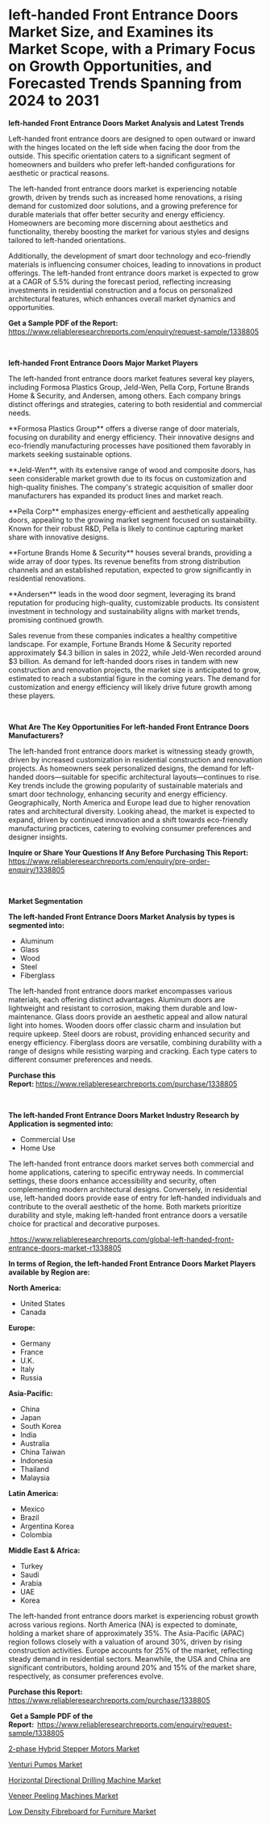 <p><h1>left-handed Front Entrance Doors Market Size, and Examines its Market Scope, with a Primary Focus on Growth Opportunities, and Forecasted Trends Spanning from 2024 to 2031</h1></p><p><strong>left-handed Front Entrance Doors Market Analysis and Latest Trends</strong></p>
<p><p>Left-handed front entrance doors are designed to open outward or inward with the hinges located on the left side when facing the door from the outside. This specific orientation caters to a significant segment of homeowners and builders who prefer left-handed configurations for aesthetic or practical reasons. </p><p>The left-handed front entrance doors market is experiencing notable growth, driven by trends such as increased home renovations, a rising demand for customized door solutions, and a growing preference for durable materials that offer better security and energy efficiency. Homeowners are becoming more discerning about aesthetics and functionality, thereby boosting the market for various styles and designs tailored to left-handed orientations. </p><p>Additionally, the development of smart door technology and eco-friendly materials is influencing consumer choices, leading to innovations in product offerings. The left-handed front entrance doors market is expected to grow at a CAGR of 5.5% during the forecast period, reflecting increasing investments in residential construction and a focus on personalized architectural features, which enhances overall market dynamics and opportunities.</p></p>
<p><strong>Get a Sample PDF of the Report:&nbsp;</strong> <a href="https://www.reliableresearchreports.com/enquiry/request-sample/1338805?utm_campaign=5&utm_medium=2&utm_source=Github&utm_content=ia&utm_term=20102024&utm_id=left-handed-front-entrance-doors">https://www.reliableresearchreports.com/enquiry/request-sample/1338805</a></p>
<p>&nbsp;</p>
<p><strong>left-handed Front Entrance Doors Major Market Players</strong></p>
<p><p>The left-handed front entrance doors market features several key players, including Formosa Plastics Group, Jeld-Wen, Pella Corp, Fortune Brands Home & Security, and Andersen, among others. Each company brings distinct offerings and strategies, catering to both residential and commercial needs.</p><p>**Formosa Plastics Group** offers a diverse range of door materials, focusing on durability and energy efficiency. Their innovative designs and eco-friendly manufacturing processes have positioned them favorably in markets seeking sustainable options.</p><p>**Jeld-Wen**, with its extensive range of wood and composite doors, has seen considerable market growth due to its focus on customization and high-quality finishes. The company's strategic acquisition of smaller door manufacturers has expanded its product lines and market reach.</p><p>**Pella Corp** emphasizes energy-efficient and aesthetically appealing doors, appealing to the growing market segment focused on sustainability. Known for their robust R&D, Pella is likely to continue capturing market share with innovative designs.</p><p>**Fortune Brands Home & Security** houses several brands, providing a wide array of door types. Its revenue benefits from strong distribution channels and an established reputation, expected to grow significantly in residential renovations.</p><p>**Andersen** leads in the wood door segment, leveraging its brand reputation for producing high-quality, customizable products. Its consistent investment in technology and sustainability aligns with market trends, promising continued growth.</p><p>Sales revenue from these companies indicates a healthy competitive landscape. For example, Fortune Brands Home & Security reported approximately $4.3 billion in sales in 2022, while Jeld-Wen recorded around $3 billion. As demand for left-handed doors rises in tandem with new construction and renovation projects, the market size is anticipated to grow, estimated to reach a substantial figure in the coming years. The demand for customization and energy efficiency will likely drive future growth among these players.</p></p>
<p>&nbsp;</p>
<p><strong>What Are The Key Opportunities For left-handed Front Entrance Doors Manufacturers?</strong></p>
<p><p>The left-handed front entrance doors market is witnessing steady growth, driven by increased customization in residential construction and renovation projects. As homeowners seek personalized designs, the demand for left-handed doors—suitable for specific architectural layouts—continues to rise. Key trends include the growing popularity of sustainable materials and smart door technology, enhancing security and energy efficiency. Geographically, North America and Europe lead due to higher renovation rates and architectural diversity. Looking ahead, the market is expected to expand, driven by continued innovation and a shift towards eco-friendly manufacturing practices, catering to evolving consumer preferences and designer insights.</p></p>
<p><strong>Inquire or Share Your Questions If Any Before Purchasing This Report:</strong> <a href="https://www.reliableresearchreports.com/enquiry/pre-order-enquiry/1338805?utm_campaign=5&utm_medium=2&utm_source=Github&utm_content=ia&utm_term=20102024&utm_id=left-handed-front-entrance-doors">https://www.reliableresearchreports.com/enquiry/pre-order-enquiry/1338805</a></p>
<p>&nbsp;</p>
<p><strong>Market Segmentation</strong></p>
<p><strong>The left-handed Front Entrance Doors Market Analysis by types is segmented into:</strong></p>
<p><ul><li>Aluminum</li><li>Glass</li><li>Wood</li><li>Steel</li><li>Fiberglass</li></ul></p>
<p><p>The left-handed front entrance doors market encompasses various materials, each offering distinct advantages. Aluminum doors are lightweight and resistant to corrosion, making them durable and low-maintenance. Glass doors provide an aesthetic appeal and allow natural light into homes. Wooden doors offer classic charm and insulation but require upkeep. Steel doors are robust, providing enhanced security and energy efficiency. Fiberglass doors are versatile, combining durability with a range of designs while resisting warping and cracking. Each type caters to different consumer preferences and needs.</p></p>
<p><strong>Purchase this Report:&nbsp;</strong><a href="https://www.reliableresearchreports.com/purchase/1338805?utm_campaign=5&utm_medium=2&utm_source=Github&utm_content=ia&utm_term=20102024&utm_id=left-handed-front-entrance-doors">https://www.reliableresearchreports.com/purchase/1338805</a></p>
<p>&nbsp;</p>
<p><strong>The left-handed Front Entrance Doors Market Industry Research by Application is segmented into:</strong></p>
<p><ul><li>Commercial Use</li><li>Home Use</li></ul></p>
<p><p>The left-handed front entrance doors market serves both commercial and home applications, catering to specific entryway needs. In commercial settings, these doors enhance accessibility and security, often complementing modern architectural designs. Conversely, in residential use, left-handed doors provide ease of entry for left-handed individuals and contribute to the overall aesthetic of the home. Both markets prioritize durability and style, making left-handed front entrance doors a versatile choice for practical and decorative purposes.</p></p>
<p><a href="https://www.reliableresearchreports.com/global-left-handed-front-entrance-doors-market-r1338805?utm_campaign=5&utm_medium=2&utm_source=Github&utm_content=ia&utm_term=20102024&utm_id=left-handed-front-entrance-doors">&nbsp;https://www.reliableresearchreports.com/global-left-handed-front-entrance-doors-market-r1338805</a></p>
<p><strong>In terms of Region, the left-handed Front Entrance Doors Market Players available by Region are:</strong></p>
<p>
    <p> <strong> North America: </strong>
        <ul>
            <li>United States</li>
            <li>Canada</li>
        </ul>
        </p> 
    <p> <strong> Europe: </strong>
        <ul>
            <li>Germany</li>
            <li>France</li>
            <li>U.K.</li>
            <li>Italy</li>
            <li>Russia</li>
        </ul>
        </p> 
    <p> <strong> Asia-Pacific: </strong>
        <ul>
            <li>China</li>
            <li>Japan</li>
            <li>South Korea</li>
            <li>India</li>
            <li>Australia</li>
            <li>China Taiwan</li>
            <li>Indonesia</li>
            <li>Thailand</li>
            <li>Malaysia</li>
        </ul>
        </p> 
    <p> <strong> Latin America: </strong>
        <ul>
            <li>Mexico</li>
            <li>Brazil</li>
            <li>Argentina Korea</li>
            <li>Colombia</li>
        </ul>
        </p> 
    <p> <strong> Middle East & Africa: </strong>
        <ul>
            <li>Turkey</li>
            <li>Saudi</li>
            <li>Arabia</li>
            <li>UAE</li>
            <li>Korea</li>
        </ul>
    </p>
    </p>
<p><p>The left-handed front entrance doors market is experiencing robust growth across various regions. North America (NA) is expected to dominate, holding a market share of approximately 35%. The Asia-Pacific (APAC) region follows closely with a valuation of around 30%, driven by rising construction activities. Europe accounts for 25% of the market, reflecting steady demand in residential sectors. Meanwhile, the USA and China are significant contributors, holding around 20% and 15% of the market share, respectively, as consumer preferences evolve.</p></p>
<p><strong>Purchase this Report: </strong><a href="https://www.reliableresearchreports.com/purchase/1338805?utm_campaign=5&utm_medium=2&utm_source=Github&utm_content=ia&utm_term=20102024&utm_id=left-handed-front-entrance-doors">https://www.reliableresearchreports.com/purchase/1338805</a></p>
<p>&nbsp;<strong>Get a Sample PDF of the Report:&nbsp;&nbsp;</strong><a href="https://www.reliableresearchreports.com/enquiry/request-sample/1338805?utm_campaign=5&utm_medium=2&utm_source=Github&utm_content=ia&utm_term=20102024&utm_id=left-handed-front-entrance-doors">https://www.reliableresearchreports.com/enquiry/request-sample/1338805</a></p>
<p><strong></strong></p>
<p><p><a href="https://github.com/alesiasc0na/Market-Research-Report-List-1/blob/main/2-phase-hybrid-stepper-motors-market.md?utm_campaign=5&utm_medium=2&utm_source=Github&utm_content=ia&utm_term=20102024&utm_id=left-handed-front-entrance-doors">2-phase Hybrid Stepper Motors Market</a></p><p><a href="https://www.linkedin.com/pulse/venturi-pumps-market-size-status-forecast-2024-2031-score-market-eeeac?utm_campaign=5&utm_medium=2&utm_source=Github&utm_content=ia&utm_term=20102024&utm_id=left-handed-front-entrance-doors">Venturi Pumps Market</a></p><p><a href="https://issuu.com/reportprime-2/docs/horizontal-directional-drilling-mac_e00bcee723072e?utm_campaign=5&utm_medium=2&utm_source=Github&utm_content=ia&utm_term=20102024&utm_id=left-handed-front-entrance-doors">Horizontal Directional Drilling Machine Market</a></p><p><a href="https://www.linkedin.com/pulse/veneer-peeling-machines-market-investigation-industry-evolution-9gzsc?utm_campaign=5&utm_medium=2&utm_source=Github&utm_content=ia&utm_term=20102024&utm_id=left-handed-front-entrance-doors">Veneer Peeling Machines Market</a></p><p><a href="https://github.com/kathiestrine5ty/Market-Research-Report-List-1/blob/main/low-density-fibreboard-for-furniture-market.md?utm_campaign=5&utm_medium=2&utm_source=Github&utm_content=ia&utm_term=20102024&utm_id=left-handed-front-entrance-doors">Low Density Fibreboard for Furniture Market</a></p></p>